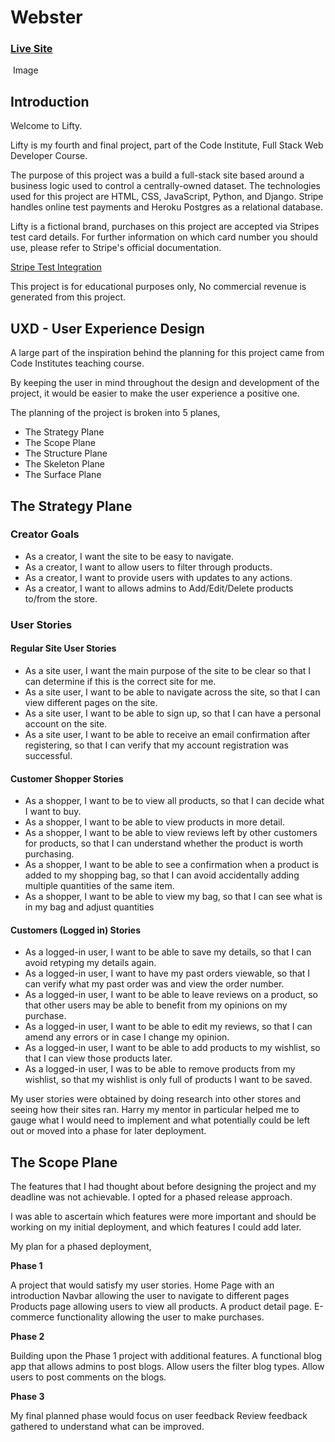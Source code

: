 # Webster

<h3><a href="https://webster00.herokuapp.com/">Live Site </a></h3>

<img> Image



## Introduction

<p>
Welcome to Lifty.

Lifty is my fourth and final project, part of the Code Institute, Full Stack Web Developer Course.

The purpose of this project was a build a full-stack site based around a business logic used to control a centrally-owned dataset. The technologies used for this project are HTML, CSS, JavaScript, Python, and Django. Stripe handles online test payments and Heroku Postgres as a relational database.

Lifty is a fictional brand, purchases on this project are accepted via Stripes test card details. For further information on which card number you should use, please refer to Stripe's official documentation.

<a href="https://stripe.com/docs/testing">Stripe Test Integration</a>

This project is for educational purposes only, No commercial revenue is generated from this project.
</p>

## UXD - User Experience Design

<p>
A large part of the inspiration behind the planning for this project came from Code Institutes teaching course.

By keeping the user in mind throughout the design and development of the project, it would be easier to make the user experience a positive one.

The planning of the project is broken into 5 planes,

- The Strategy Plane
- The Scope Plane
- The Structure Plane
- The Skeleton Plane
- The Surface Plane
</p>

## The Strategy Plane
### Creator Goals
- As a creator, I want the site to be easy to navigate.
- As a creator, I want to allow users to filter through products.
- As a creator, I want to provide users with updates to any actions.
- As a creator, I want to allows admins to Add/Edit/Delete products to/from the store.
### User Stories
#### Regular Site User Stories
- As a site user, I want the main purpose of the site to be clear so that I can determine if this is the correct site for me.
- As a site user, I want to be able to navigate across the site, so that I can view different pages on the site.
- As a site user, I want to be able to sign up, so that I can have a personal account on the site.
- As a site user, I want to be able to receive an email confirmation after registering, so that I can verify that my account registration was successful.
#### Customer Shopper Stories
- As a shopper, I want to be to view all products, so that I can decide what I want to buy.
- As a shopper, I want to be able to view products in more detail.
- As a shopper, I want to be able to view reviews left by other customers for products, so that I can understand whether the product is worth purchasing.
- As a shopper, I want to be able to see a confirmation when a product is added to my shopping bag, so that I can avoid accidentally adding multiple quantities of the same item.
- As a shopper, I want to be able to view my bag, so that I can see what is in my bag and adjust quantities
#### Customers (Logged in) Stories
- As a logged-in user, I want to be able to save my details, so that I can avoid retyping my details again.
- As a logged-in user, I want to have my past orders viewable, so that I can verify what my past order was and view the order number.
- As a logged-in user, I want to be able to leave reviews on a product, so that other users may be able to benefit from my opinions on my purchase.
- As a logged-in user, I want to be able to edit my reviews, so that I can amend any errors or in case I change my opinion.
- As a logged-in user, I want to be able to add products to my wishlist, so that I can view those products later.
- As a logged-in user, I was to be able to remove products from my wishlist, so that my wishlist is only full of products I want to be saved.


My user stories were obtained by doing research into other stores and seeing how their sites ran. Harry my mentor in particular helped me to gauge what I would need to implement and what potentially could be left out or moved into a phase for later deployment.


## The Scope Plane

The features that I had thought about before designing the project and my deadline was not achievable. I opted for a phased release approach.

I was able to ascertain which features were more important and should be working on my initial deployment, and which features I could add later.

My plan for a phased deployment,

<strong>Phase 1</strong>

A project that would satisfy my user stories.
Home Page with an introduction
Navbar allowing the user to navigate to different pages
Products page allowing users to view all products.
A product detail page.
E-commerce functionality allowing the user to make purchases.

<strong>Phase 2</strong>

Building upon the Phase 1 project with additional features.
A functional blog app that allows admins to post blogs.
Allow users the filter blog types.
Allow users to post comments on the blogs.

<strong>Phase 3</strong>

My final planned phase would focus on user feedback
Review feedback gathered to understand what can be improved.